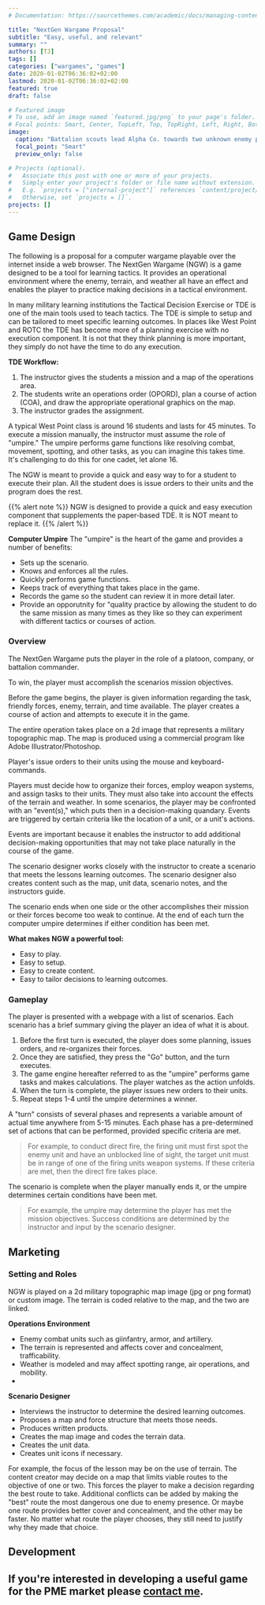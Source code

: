 ```yaml
---
# Documentation: https://sourcethemes.com/academic/docs/managing-content/

title: "NextGen Wargame Proposal"
subtitle: "Easy, useful, and relevant"
summary: ""
authors: [TJ]
tags: []
categories: ["wargames", "games"]
date: 2020-01-02T06:36:02+02:00
lastmod: 2020-01-02T06:36:02+02:00
featured: true
draft: false

# Featured image
# To use, add an image named `featured.jpg/png` to your page's folder.
# Focal points: Smart, Center, TopLeft, Top, TopRight, Left, Right, BottomLeft, Bottom, BottomRight.
image: 
  caption: "Battalion scouts lead Alpha Co. towards two unknown enemy positions."
  focal_point: "Smart"
  preview_only: false

# Projects (optional).
#   Associate this post with one or more of your projects.
#   Simply enter your project's folder or file name without extension.
#   E.g. `projects = ["internal-project"]` references `content/project/deep-learning/index.md`.
#   Otherwise, set `projects = []`.
projects: []
---
```

## Game Design
The following is a proposal for a computer wargame playable over the internet inside a web browser.  The NextGen Wargame (NGW) is a game designed to be a tool for learning tactics.  It provides an operational environment where the enemy, terrain, and weather all have an effect and enables the player to practice making decisions in a tactical environment.

In many military learning institutions the Tactical Decision Exercise or TDE is one of the main tools used to teach tactics.  The TDE is simple to setup and can be tailored to meet specific learning outcomes.  In places like West Point and ROTC the TDE has become more of a planning exercise with no execution component.  It is not that they think planning is more important, they simply do not have the time to do any execution.

**TDE Workflow:**
1.  The instructor gives the students a mission and a map of the operations area.
2.  The students write an operations order (OPORD), plan a course of action (COA), and draw the appropriate operational graphics on the map.
3.  The instructor grades the assignment.

A typical West Point class is around 16 students and lasts for 45 minutes.  To execute a mission manually, the instructor must assume the role of "umpire." The umpire performs game functions like resolving combat, movement, spotting, and other tasks, as you can imagine this takes time.  It's challenging to do this for one cadet, let alone 16.

The NGW is meant to provide a quick and easy way to for a student to execute their plan.  All the student does is issue orders to their units and the program does the rest.  

{{% alert note %}}
NGW is designed to provide a quick and easy execution component that supplements the paper-based TDE.  It is NOT meant to replace it.
{{% /alert %}}

**Computer Umpire**
The "umpire" is the heart of the game and provides a number of benefits:
- Sets up the scenario.
- Knows and enforces all the rules.
- Quickly performs game functions.
- Keeps track of everything that takes place in the game.
- Records the game so the student can review it in more detail later.
- Provide an opporutnity for "quality practice by allowing the student to do the same mission as many times as they like so they can experiment with different tactics or courses of action.

### Overview
The NextGen Wargame puts the player in the role of a platoon, company, or battalion commander.  

To win, the player must accomplish the scenarios mission objectives.

Before the game begins, the player is given information regarding the task, friendly forces, enemy, terrain, and time available. The player creates a course of action and attempts to execute it in the game.  

The entire operation takes place on a 2d image that represents a military topographic map.  The map is produced using a commercial program like Adobe Illustrator/Photoshop.  

Player's issue orders to their units using the mouse and keyboard-commands.

Players must decide how to organize their forces, employ weapon systems, and assign tasks to their units.  They must also take into account the effects of the terrain and weather. In some scenarios, the player may be confronted with an "event(s)," which puts then in a decision-making quandary.  Events are triggered by certain criteria like the location of a unit, or a unit's actions.  

Events are important because it enables the instructor to add additional decision-making opportunities that may not take place naturally in the course of the game.

The scenario designer works closely with the instructor to create a scenario that meets the lessons learning outcomes.  The scenario designer also creates content such as the map, unit data, scenario notes, and the instructors guide.  

The scenario ends when one side or the other accomplishes their mission or their forces become too weak to continue.  At the end of each turn the computer umpire determines if either condition has been met.

**What makes NGW a powerful tool:**
- Easy to play.
- Easy to setup.
- Easy to create content.
- Easy to tailor decisions to learning outcomes.

### Gameplay
The player is presented with a webpage with a list of  scenarios.  Each scenario has a brief summary giving the player an idea of what it is about. 

1.  Before the first turn is executed, the player does some planning, issues orders, and re-organizes their forces.
2.  Once they are satisfied, they press the "Go" button, and the turn executes.
3.  The game engine hereafter referred to as the "umpire" performs game tasks and makes calculations.  The player watches as the action unfolds.
4.  When the turn is complete, the player issues new orders to their units.
5.  Repeat steps 1-4 until the umpire determines a winner.

A "turn" consists of several phases and represents a variable amount of actual time anywhere from 5-15 minutes.  Each phase has a pre-determined set of actions that can be performed, provided specific criteria are met.  

>For example, to conduct direct fire, the firing unit must first spot the enemy unit and have an unblocked line of sight, the target unit must be in  range of one of the firing units weapon systems.  If these criteria are met, then the direct fire takes place.

The scenario is complete when the player manually ends it, or the umpire determines certain conditions have been met.  

>For example, the umpire may determine the player has met the mission objectives.  Success conditions are determined by the instructor and input by the scenario designer.  

## Marketing

### Setting and Roles
NGW is played on a 2d military topographic map image (jpg or png format) or custom image.  The terrain is coded relative to the map, and the two are linked.  

**Operations Environment**
- Enemy combat units such as giinfantry, armor, and artillery.
- The terrain is represented and affects cover and concealment, trafficability. 
- Weather is modeled and may affect spotting range, air operations, and mobility.
- 
**Scenario Designer**
- Interviews the instructor to determine the desired learning outcomes.
- Proposes a map and force structure that meets those needs.
- Produces written products.
- Creates the map image and codes the terrain data.
- Creates the unit data.
- Creates unit icons if necessary.

For example, the focus of the lesson may be on the use of terrain.  The content creator may decide on a map that limits viable routes to the objective of one or two.  This forces the player to make a decision regarding the best route to take.  Additional conflicts can be added by making the "best" route the most dangerous one due to enemy presence.  Or maybe one route provides better cover and concealment, and the other may be faster.  No matter what route the player chooses, they still need to justify why they made that choice.

## Development


## If you're interested in developing a useful game for the PME market please [contact me](mailto:vincent.taijeron@gmail.com).
